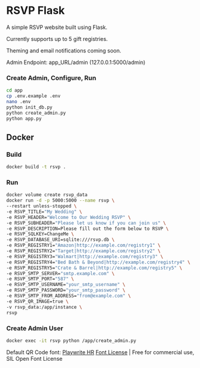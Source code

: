 # RSVP Flask
A simple RSVP website built using Flask.

Currently supports up to 5 gift registries.

Theming and email notifications coming soon.

Admin Endpoint: app_URL/admin (127.0.0.1:5000/admin)

### Create Admin, Configure, Run

```bash
cd app
cp .env.example .env
nano .env
python init_db.py
python create_admin.py
python app.py
```

## Docker

### Build

```bash
docker build -t rsvp .
```

### Run

```bash
docker volume create rsvp_data
docker run -d -p 5000:5000 --name rsvp \
--restart unless-stopped \
-e RSVP_TITLE="My Wedding" \
-e RSVP_HEADER="Welcome to Our Wedding RSVP" \
-e RSVP_SUBHEADER="Please let us know if you can join us" \
-e RSVP_DESCRIPTION=Please fill out the form below to RSVP \
-e RSVP_SQLKEY=ChangeMe \
-e RSVP_DATABASE_URI=sqlite:///rsvp.db \
-e RSVP_REGISTRY1="Amazon|http://example.com/registry1" \
-e RSVP_REGISTRY2="Target|http://example.com/registry2" \
-e RSVP_REGISTRY3="Walmart|http://example.com/registry3" \
-e RSVP_REGISTRY4="Bed Bath & Beyond|http://example.com/registry4" \
-e RSVP_REGISTRY5="Crate & Barrel|http://example.com/registry5" \
-e RSVP_SMTP_SERVER="smtp.example.com" \
-e RSVP_SMTP_PORT="587" \
-e RSVP_SMTP_USERNAME="your_smtp_username" \
-e RSVP_SMTP_PASSWORD="your_smtp_password" \
-e RSVP_SMTP_FROM_ADDRESS="from@example.com" \
-e RSVP_QR_IMAGE=true \
-v rsvp_data:/app/instance \
rsvp
```

### Create Admin User

```bash
docker exec -it rsvp python /app/create_admin.py
```

Default QR Code font: [Playwrite HR](https://fontesk.com/playwrite-hrvatska-font/)
[Font License](OFL.txt) | Free for commercial use, SIL Open Font License